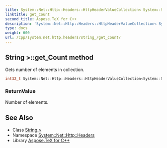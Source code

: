 ```yaml
---
title: System::Net::Http::Headers::HttpHeaderValueCollection< System::String >::get_Count method
linktitle: get_Count
second_title: Aspose.TeX for C++
description: 'System::Net::Http::Headers::HttpHeaderValueCollection< System::String >::get_Count method. Gets number of elements in collection in C++.'
type: docs
weight: 600
url: /cpp/system.net.http.headers/string_/get_count/
---
```

## String >::get_Count method


Gets number of elements in collection.

```cpp
int32_t System::Net::Http::Headers::HttpHeaderValueCollection<System::String>::get_Count() const override
```


### ReturnValue

Number of elements.

## See Also

* Class [String >](../)
* Namespace [System::Net::Http::Headers](../../)
* Library [Aspose.TeX for C++](../../../)
